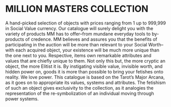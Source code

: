 # MILLION MASTERS COLLECTION
A hand-picked selection of objects with prices ranging from 1 up to 999,999 in Social Value currency. Our catalogue will surely delight you with the variety of products MM has to offer–from mundane everyday tools to by-products of credence. MM believes and assures you that the benefits of participating in the auction will be more than relevant to your Social Worth–with each acquired object, your existence will be much more unique than the one next to you. Respective, items own remarkable attributes and values that are chiefly unique to them. Not only this but, the more cryptic an object, the more Elitist it is. By instigating visible value, invisible worth, and hidden power on, goods it is more than possible to bring your fetishes onto reality. We love power. This catalogue is based on the Tarot’s Major Arcana, as it goes on to appropriate its values, systems and attributes. The fetishism of such an object gives exclusivity to the collection, as it analogies the representation of the re-symbolization of an individual moving through power systems. 
